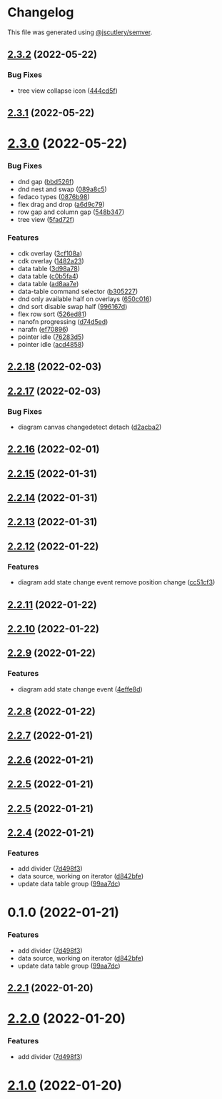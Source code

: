 # Changelog

This file was generated using [@jscutlery/semver](https://github.com/jscutlery/semver).

## [2.3.2](https://github.com/gradii/triangle/compare/triangle-2.3.1...triangle-2.3.2) (2022-05-22)


### Bug Fixes

* tree view collapse icon ([444cd5f](https://github.com/gradii/triangle/commit/444cd5f827bd04e11136ccd98a220e7de10d3243))



## [2.3.1](https://github.com/gradii/triangle/compare/triangle-2.3.0...triangle-2.3.1) (2022-05-22)



# [2.3.0](https://github.com/gradii/triangle/compare/triangle-2.2.18...triangle-2.3.0) (2022-05-22)


### Bug Fixes

* dnd gap ([bbd526f](https://github.com/gradii/triangle/commit/bbd526f393d29fc6eebd097cfdeda3d4fbe3a920))
* dnd nest and swap ([089a8c5](https://github.com/gradii/triangle/commit/089a8c5b5a55aa27761123fdc0fb9ad36c857bd3))
* fedaco types ([0876b98](https://github.com/gradii/triangle/commit/0876b98b443d2fb89d159bfd4ad936b6903e77b2))
* flex drag and drop ([a6d9c79](https://github.com/gradii/triangle/commit/a6d9c79b62428fa43453d7bc8f8dcf6325019f0b))
* row gap and column gap ([548b347](https://github.com/gradii/triangle/commit/548b34718ebc85873b61a7b86219517c6ff69096))
* tree view ([5fad72f](https://github.com/gradii/triangle/commit/5fad72f2bcbb452457e1d374905ba2431621294f))


### Features

* cdk overlay ([3cf108a](https://github.com/gradii/triangle/commit/3cf108ab34da9d5d53b92b41f069b1566a0b42a1))
* cdk overlay ([1482a23](https://github.com/gradii/triangle/commit/1482a2362d1cadbf2e2b2f7b46ef81a3d67d4d29))
* data table ([3d98a78](https://github.com/gradii/triangle/commit/3d98a780a8fa1d18119a01098ee203547832e69d))
* data table ([c0b5fa4](https://github.com/gradii/triangle/commit/c0b5fa441a3951b46447a763989545703dab297d))
* data table ([ad8aa7e](https://github.com/gradii/triangle/commit/ad8aa7e9a08ba2a189ac60405d13d126efd5b6be))
* data-table command selector ([b305227](https://github.com/gradii/triangle/commit/b305227612489e2b9768595220d4ac2fdfa32ff7))
* dnd only available half on overlays ([650c016](https://github.com/gradii/triangle/commit/650c0164bfd91b4e60a10e562b92b1fb3e13fd4a))
* dnd sort disable swap half ([996167d](https://github.com/gradii/triangle/commit/996167d78f991cd74b4047c68965ee89f6485565))
* flex row sort ([526ed81](https://github.com/gradii/triangle/commit/526ed8195196aca9965e21d4c4f0c0daebd37129))
* nanofn progressing ([d74d5ed](https://github.com/gradii/triangle/commit/d74d5ed9fbdc2f561ec7201d9f501401d3006789))
* narafn ([ef70896](https://github.com/gradii/triangle/commit/ef70896e6027a1e86a134abf7b14e2370619035a))
* pointer idle ([76283d5](https://github.com/gradii/triangle/commit/76283d5ca6ec8b216a72df394bd05d95245e11ff))
* pointer idle ([acd4858](https://github.com/gradii/triangle/commit/acd4858318bbf2030c03811a36211c9202d8a620))



## [2.2.18](https://github.com/gradii/triangle/compare/triangle-2.2.17...triangle-2.2.18) (2022-02-03)



## [2.2.17](https://github.com/gradii/triangle/compare/triangle-2.2.16...triangle-2.2.17) (2022-02-03)


### Bug Fixes

* diagram canvas changedetect detach ([d2acba2](https://github.com/gradii/triangle/commit/d2acba209de9024152ef84611e4f7a2ed879787a))



## [2.2.16](https://github.com/gradii/triangle/compare/triangle-2.2.15...triangle-2.2.16) (2022-02-01)



## [2.2.15](https://github.com/gradii/triangle/compare/triangle-2.2.14...triangle-2.2.15) (2022-01-31)



## [2.2.14](https://github.com/gradii/triangle/compare/triangle-2.2.13...triangle-2.2.14) (2022-01-31)



## [2.2.13](https://github.com/gradii/triangle/compare/triangle-2.2.12...triangle-2.2.13) (2022-01-31)



## [2.2.12](https://github.com/gradii/triangle/compare/triangle-2.2.11...triangle-2.2.12) (2022-01-22)


### Features

* diagram add state change event remove position change ([cc51cf3](https://github.com/gradii/triangle/commit/cc51cf3fc47e44d3489ca6ff9b949845c90077cc))



## [2.2.11](https://github.com/gradii/triangle/compare/triangle-2.2.10...triangle-2.2.11) (2022-01-22)



## [2.2.10](https://github.com/gradii/triangle/compare/triangle-2.2.9...triangle-2.2.10) (2022-01-22)



## [2.2.9](https://github.com/gradii/triangle/compare/triangle-2.2.8...triangle-2.2.9) (2022-01-22)


### Features

* diagram add state change event ([4effe8d](https://github.com/gradii/triangle/commit/4effe8d7f6d142684ccb131be61597ce4eb4fa28))



## [2.2.8](https://github.com/gradii/triangle/compare/triangle-2.2.7...triangle-2.2.8) (2022-01-22)



## [2.2.7](https://github.com/gradii/triangle/compare/triangle-2.2.6...triangle-2.2.7) (2022-01-21)



## [2.2.6](https://github.com/gradii/triangle/compare/triangle-2.2.5...triangle-2.2.6) (2022-01-21)



## [2.2.5](https://github.com/gradii/triangle/compare/triangle-2.2.4...triangle-2.2.5) (2022-01-21)



## [2.2.5](https://github.com/gradii/triangle/compare/triangle-2.2.4...triangle-2.2.5) (2022-01-21)



## [2.2.4](https://github.com/gradii/triangle/compare/triangle-0.1.0...triangle-2.2.4) (2022-01-21)

### Features

* add divider ([7d498f3](https://github.com/gradii/triangle/commit/7d498f3824d35572a61b271b30f09440d3e6a973))
* data source, working on iterator ([d842bfe](https://github.com/gradii/triangle/commit/d842bfe425943232c49aad84d928d3be19cd11fa))
* update data table group ([99aa7dc](https://github.com/gradii/triangle/commit/99aa7dc6a0ed39442f5b1b10b440acf3e3118830))


# 0.1.0 (2022-01-21)


### Features

* add divider ([7d498f3](https://github.com/gradii/triangle/commit/7d498f3824d35572a61b271b30f09440d3e6a973))
* data source, working on iterator ([d842bfe](https://github.com/gradii/triangle/commit/d842bfe425943232c49aad84d928d3be19cd11fa))
* update data table group ([99aa7dc](https://github.com/gradii/triangle/commit/99aa7dc6a0ed39442f5b1b10b440acf3e3118830))



## [2.2.1](https://github.com/gradii/triangle/compare/v2.2.0...v2.2.1) (2022-01-20)



# [2.2.0](https://github.com/gradii/triangle/compare/v2.1.0...v2.2.0) (2022-01-20)


### Features

* add divider ([7d498f3](https://github.com/gradii/triangle/commit/7d498f3824d35572a61b271b30f09440d3e6a973))



# [2.1.0](https://github.com/gradii/triangle/compare/v2.0.0...v2.1.0) (2022-01-20)
